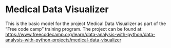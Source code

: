 # Medical Data Visualizer

This is the basic model for the project Medical Data Visualizer as part of the “Free code camp” training program.
The project can be found at: https://www.freecodecamp.org/learn/data-analysis-with-python/data-analysis-with-python-projects/medical-data-visualizer
